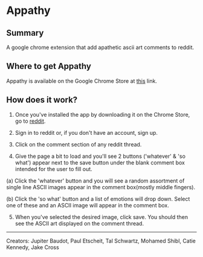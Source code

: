 # Appathy

## Summary
A google chrome extension that add apathetic ascii art comments to reddit.

## Where to get Appathy
Appathy is available on the Google Chrome Store at [this](https://chrome.google.com/webstore/search/appathy?hl=en-US) link.

## How does it work?

1. Once you've installed the app by downloading it on the Chrome Store, go to [reddit](reddit.com).

2. Sign in to reddit or, if you don't have an account, sign up.

3. Click on the comment section of any reddit thread.

4. Give the page a bit to load and you'll see 2 buttons ('whatever' & 'so what') appear next to the save button under the blank comment box intended for the user to fill out.

  (a) Click the 'whatever' button and you will see a random assortment of single line ASCII images appear in the comment box(mostly middle fingers).

  (b) Click the 'so what' button and a list of emotions will drop down.  Select one of these and an ASCII image will appear in the comment box.

5. When you've selected the desired image, click save.  You should then see the ASCII art displayed on the comment thread.




--------------------------------------------------------------
Creators:
Jupiter Baudot, Paul Etscheit, Tal Schwartz, Mohamed Shibl, Catie Kennedy, Jake Cross
